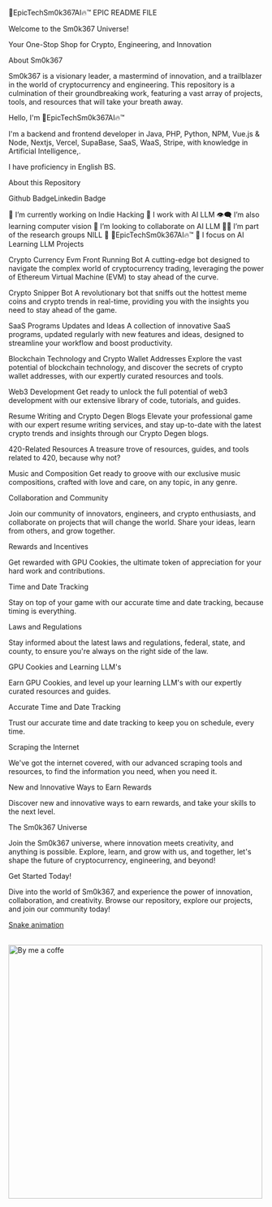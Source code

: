 💯EpicTechSm0k367AI🔥™️ EPIC README FILE

Welcome to the Sm0k367 Universe!

Your One-Stop Shop for Crypto, Engineering, and Innovation

About Sm0k367

Sm0k367 is a visionary leader, a mastermind of innovation, and a trailblazer in the world of cryptocurrency and engineering. This repository is a culmination of their groundbreaking work, featuring a vast array of projects, tools, and resources that will take your breath away.

Hello, I'm 💯EpicTechSm0k367AI🔥™️

I'm a backend and frontend developer in Java, PHP, Python, NPM, Vue.js & Node, Nextjs, Vercel, SupaBase, SaaS, WaaS, Stripe, with knowledge in Artificial Intelligence,.

I have proficiency in English BS.

About this Repository

<!-- **EpicTechSm0k367AI/EpicTechSm0k367AI** is a ✨ _special_ ✨ repository because its `README.md` (this file) appears on your GitHub profile. https://gist.github.com -->
Github BadgeLinkedin Badge

🔭 I’m currently working on Indie Hacking
🌱 I work with AI LLM
👁️‍🗨️ I’m also learning computer vision
👯 I’m looking to collaborate on AI LLM
👩‍💻 I’m part of the research groups NILL
:man: 💯EpicTechSm0k367AI🔥™️
💙 I focus on AI Learning LLM
Projects

Crypto Currency Evm Front Running Bot
A cutting-edge bot designed to navigate the complex world of cryptocurrency trading, leveraging the power of Ethereum Virtual Machine (EVM) to stay ahead of the curve.

Crypto Snipper Bot
A revolutionary bot that sniffs out the hottest meme coins and crypto trends in real-time, providing you with the insights you need to stay ahead of the game.

SaaS Programs Updates and Ideas
A collection of innovative SaaS programs, updated regularly with new features and ideas, designed to streamline your workflow and boost productivity.

Blockchain Technology and Crypto Wallet Addresses
Explore the vast potential of blockchain technology, and discover the secrets of crypto wallet addresses, with our expertly curated resources and tools.

Web3 Development
Get ready to unlock the full potential of web3 development with our extensive library of code, tutorials, and guides.

Resume Writing and Crypto Degen Blogs
Elevate your professional game with our expert resume writing services, and stay up-to-date with the latest crypto trends and insights through our Crypto Degen blogs.

420-Related Resources
A treasure trove of resources, guides, and tools related to 420, because why not?

Music and Composition
Get ready to groove with our exclusive music compositions, crafted with love and care, on any topic, in any genre.

Collaboration and Community

Join our community of innovators, engineers, and crypto enthusiasts, and collaborate on projects that will change the world. Share your ideas, learn from others, and grow together.

Rewards and Incentives

Get rewarded with GPU Cookies, the ultimate token of appreciation for your hard work and contributions.

Time and Date Tracking

Stay on top of your game with our accurate time and date tracking, because timing is everything.

Laws and Regulations

Stay informed about the latest laws and regulations, federal, state, and county, to ensure you're always on the right side of the law.

GPU Cookies and Learning LLM's

Earn GPU Cookies, and level up your learning LLM's with our expertly curated resources and guides.

Accurate Time and Date Tracking

Trust our accurate time and date tracking to keep you on schedule, every time.

Scraping the Internet

We've got the internet covered, with our advanced scraping tools and resources, to find the information you need, when you need it.

New and Innovative Ways to Earn Rewards

Discover new and innovative ways to earn rewards, and take your skills to the next level.

The Sm0k367 Universe

Join the Sm0k367 universe, where innovation meets creativity, and anything is possible. Explore, learn, and grow with us, and together, let's shape the future of cryptocurrency, engineering, and beyond!

Get Started Today!

Dive into the world of Sm0k367, and experience the power of innovation, collaboration, and creativity. Browse our repository, explore our projects, and join our community today!

<div> <a href="https://github.com/Sm0k367AI-Engineer/Prompt-Engineer">  </div>
Snake animation

<br /> <a href="https://buymeacoffee.com/sm0k367ai"><img src="https://github.com/Sm0k367AI-Engineer/Sm0k367AI-Engineer/blob/main/bymeacoffe.png" alt="By me a coffe" width="500"/></a>
  

